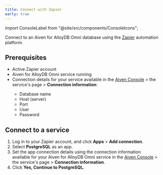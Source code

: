 ```yaml
---
title: Connect with Zapier
early: true
---
```


import ConsoleLabel from "@site/src/components/ConsoleIcons";

Connect to an Aiven for AlloyDB Omni database using the [Zapier](https://zapier.com/) automation platform.

## Prerequisites

- Active Zapier account
- Aiven for AlloyDB Omni service running
- Connection details for your service available in the
  [Aiven Console](https://console.aiven.io) > the service's <ConsoleLabel name="overview"/>
  page > **Connection information**:
    - Database name
    - Host (server)
    - Port
    - User
    - Password

## Connect to a service

1. Log in to your Zapier account, and click **Apps** > **Add connection**.
1. Select **PostgreSQL** as an app.
1. Set the app connection details using the connection information available for your Aiven
   for AlloyDB Omni service in the [Aiven Console](https://console.aiven.io) > the service's
   <ConsoleLabel name="overview"/> page > **Connection information**.
1. Click **Yes, Continue to PostgreSQL**.
